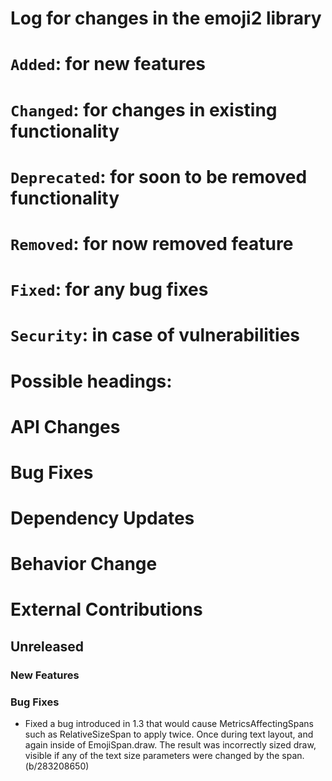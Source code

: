# Log for changes in the emoji2 library
#
# `Added`: for new features
# `Changed`: for changes in existing functionality
# `Deprecated`: for soon to be removed functionality
# `Removed`: for now removed feature
# `Fixed`: for any bug fixes
# `Security`: in case of vulnerabilities
#
# Possible headings:
# API Changes
# Bug Fixes
# Dependency Updates
# Behavior Change
# External Contributions

## Unreleased

### New Features

### Bug Fixes

- Fixed a bug introduced in 1.3 that would cause MetricsAffectingSpans such as RelativeSizeSpan to
  apply twice. Once during text layout, and again inside of EmojiSpan.draw. The result was
  incorrectly sized draw, visible if any of the text size parameters were changed by the
  span. (b/283208650)